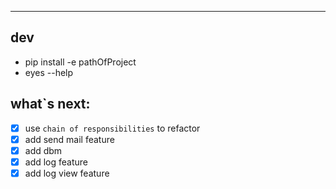 ---
## dev

  - pip install -e pathOfProject
  - eyes --help

##  what`s next:
- [x] use `chain of responsibilities` to refactor
- [x] add send mail feature
- [x] add dbm
- [x] add log feature
- [x] add log view feature

